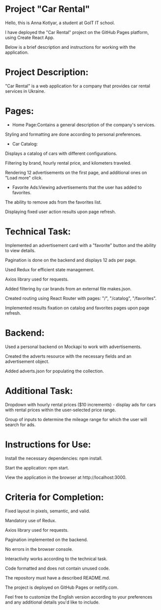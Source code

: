 # Project "Car Rental"

Hello, this is Anna Kotlyar, a student at GoIT IT school. 

I have deployed the "Car Rental" project on the GitHub Pages platform, using Create React App.

Below is a brief description and instructions for working with the application.


# Project Description:

"Car Rental" is a web application for a company that provides car rental services in Ukraine.


# Pages:

- Home Page:Contains a general description of the company's services.

Styling and formatting are done according to personal preferences.


- Car Catalog:

Displays a catalog of cars with different configurations.

Filtering by brand, hourly rental price, and kilometers traveled.

Rendering 12 advertisements on the first page, and additional ones on "Load more" click.


- Favorite Ads:Viewing advertisements that the user has added to favorites.

The ability to remove ads from the favorites list.

Displaying fixed user action results upon page refresh.


# Technical Task:

Implemented an advertisement card with a "favorite" button and the ability to view details.

Pagination is done on the backend and displays 12 ads per page.

Used Redux for efficient state management.

Axios library used for requests.

Added filtering by car brands from an external file makes.json.

Created routing using React Router with pages: "/", "/catalog", "/favorites".

Implemented results fixation on catalog and favorites pages upon page refresh.


# Backend:

Used a personal backend on Mockapi to work with advertisements.

Created the adverts resource with the necessary fields and an advertisement object.

Added adverts.json for populating the collection.


# Additional Task:

Dropdown with hourly rental prices ($10 increments) - display ads for cars with rental prices within the user-selected price range.

Group of inputs to determine the mileage range for which the user will search for ads.


# Instructions for Use:

Install the necessary dependencies: npm install.

Start the application: npm start.

View the application in the browser at http://localhost:3000.


# Criteria for Completion:

Fixed layout in pixels, semantic, and valid.

Mandatory use of Redux.

Axios library used for requests.

Pagination implemented on the backend.

No errors in the browser console.

Interactivity works according to the technical task.

Code formatted and does not contain unused code.

The repository must have a described README.md.

The project is deployed on GitHub Pages or netlify.com.

Feel free to customize the English version according to your preferences and any additional details you'd like to include.
